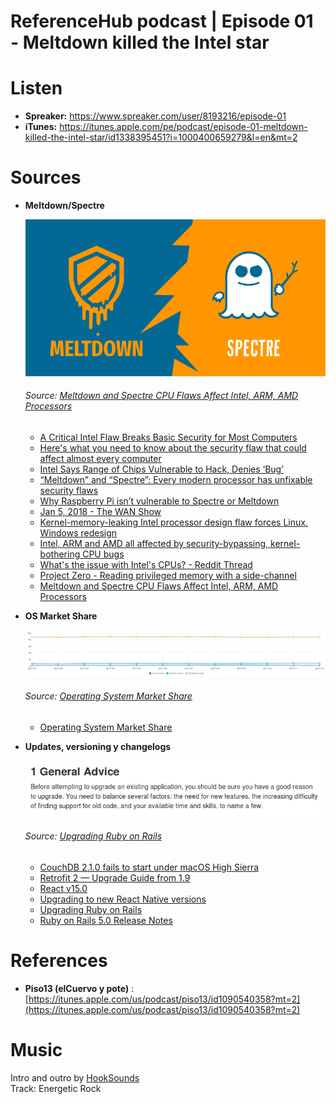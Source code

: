 # ReferenceHub podcast | Episode 01 - Meltdown killed the Intel star

# Listen
- **Spreaker:** https://www.spreaker.com/user/8193216/episode-01
- **iTunes:** https://itunes.apple.com/pe/podcast/episode-01-meltdown-killed-the-intel-star/id1338395451?i=1000400659279&l=en&mt=2

# Sources

* **Meltdown/Spectre**

  ![alt-text](https://github.com/ReferenceHub/Pod/blob/episode-1/Episodes/01%20-%20Meltdown%20killed%20the%20Intel%20star/meltdown-spectre-kernel-vulnerability.png "Meltdown & Spectre")
  ###### Source: [Meltdown and Spectre CPU Flaws Affect Intel, ARM, AMD Processors](https://thehackernews.com/2018/01/meltdown-spectre-vulnerability.html)

  * [A Critical Intel Flaw Breaks Basic Security for Most Computers](https://www.wired.com/story/critical-intel-flaw-breaks-basic-security-for-most-computers/)
  * [Here's what you need to know about the security flaw that could affect almost every computer](https://www.cnbc.com/2018/01/03/iwhat-is-intel-chip-security-flaw-meltdown-spectre-explainer.html)
  * [Intel Says Range of Chips Vulnerable to Hack, Denies ‘Bug’](https://www.bloomberg.com/news/articles/2018-01-03/intel-says-research-showed-design-element-created-vulnerability)
  * [“Meltdown” and “Spectre”: Every modern processor has unfixable security flaws](https://arstechnica.com/gadgets/2018/01/meltdown-and-spectre-every-modern-processor-has-unfixable-security-flaws/)
  * [Why Raspberry Pi isn’t vulnerable to Spectre or Meltdown](https://www.raspberrypi.org/blog/why-raspberry-pi-isnt-vulnerable-to-spectre-or-meltdown/)
  * [Jan 5, 2018 - The WAN Show](https://linustechtips.com/main/topic/882299-jan-5-2018-the-wan-show-document/)
  * [Kernel-memory-leaking Intel processor design flaw forces Linux, Windows redesign](https://www.theregister.co.uk/2018/01/02/intel_cpu_design_flaw/)
  * [Intel, ARM and AMD all affected by security-bypassing, kernel-bothering CPU bugs](https://www.theinquirer.net/inquirer/analysis/3023798/intel-arm-and-amd-all-affected-by-meltdown-and-spectre-security-bypassing-cpu-design-flaw)
  * [What's the issue with Intel's CPUs? - Reddit Thread](https://www.reddit.com/r/OutOfTheLoop/comments/7ntrvq/whats_the_issue_with_intels_cpus/)
  * [Project Zero - Reading privileged memory with a side-channel](https://googleprojectzero.blogspot.pe/2018/01/reading-privileged-memory-with-side.html?m=1)
  * [Meltdown and Spectre CPU Flaws Affect Intel, ARM, AMD Processors](https://thehackernews.com/2018/01/meltdown-spectre-vulnerability.html)

* **OS Market Share**

  ![alt-text](https://github.com/ReferenceHub/Pod/blob/episode-1/Episodes/01%20-%20Meltdown%20killed%20the%20Intel%20star/OsMarketShare.png "Porcentaje de uso entre Windows, MacOS y Linux")
  ###### Source: [Operating System Market Share](https://www.netmarketshare.com/operating-system-market-share.aspx?options=%7B%22filter%22%3A%7B%22%24and%22%3A%5B%7B%22deviceType%22%3A%7B%22%24in%22%3A%5B%22Desktop%2Flaptop%22%5D%7D%7D%5D%7D%2C%22dateLabel%22%3A%22Trend%22%2C%22attributes%22%3A%22share%22%2C%22group%22%3A%22platform%22%2C%22sort%22%3A%7B%22share%22%3A-1%7D%2C%22id%22%3A%22platformsDesktop%22%2C%22dateInterval%22%3A%22Monthly%22%2C%22dateStart%22%3A%222017-01%22%2C%22dateEnd%22%3A%222017-12%22%2C%22segments%22%3A%22-1000%22%7D)
  * [Operating System Market Share](https://www.netmarketshare.com/operating-system-market-share.aspx?options=%7B%22filter%22%3A%7B%22%24and%22%3A%5B%7B%22deviceType%22%3A%7B%22%24in%22%3A%5B%22Desktop%2Flaptop%22%5D%7D%7D%5D%7D%2C%22dateLabel%22%3A%22Trend%22%2C%22attributes%22%3A%22share%22%2C%22group%22%3A%22platform%22%2C%22sort%22%3A%7B%22share%22%3A-1%7D%2C%22id%22%3A%22platformsDesktop%22%2C%22dateInterval%22%3A%22Monthly%22%2C%22dateStart%22%3A%222017-01%22%2C%22dateEnd%22%3A%222017-12%22%2C%22segments%22%3A%22-1000%22%7D)

* **Updates, versioning y changelogs**

  ![alt-text](https://github.com/ReferenceHub/Pod/blob/episode-1/Episodes/01%20-%20Meltdown%20killed%20the%20Intel%20star/UpdateAdvice.png "Consejo antes de actualizar")
  ###### Source: [Upgrading Ruby on Rails](http://edgeguides.rubyonrails.org/upgrading_ruby_on_rails.html#upgrading-from-rails-4-2-to-rails-5-0)

  * [CouchDB 2.1.0 fails to start under macOS High Sierra](https://github.com/apache/couchdb/issues/840)
  * [Retrofit 2 — Upgrade Guide from 1.9](https://futurestud.io/tutorials/retrofit-2-upgrade-guide-from-1-9)
  * [React v15.0](https://reactjs.org/blog/2016/04/07/react-v15.html)
  * [Upgrading to new React Native versions](https://facebook.github.io/react-native/docs/upgrading.html)
  * [Upgrading Ruby on Rails](http://edgeguides.rubyonrails.org/upgrading_ruby_on_rails.html#upgrading-from-rails-4-2-to-rails-5-0)
  * [Ruby on Rails 5.0 Release Notes](http://edgeguides.rubyonrails.org/5_0_release_notes.html)

# References

* **Piso13 (elCuervo y pote)** : [https://itunes.apple.com/us/podcast/piso13/id1090540358?mt=2](https://itunes.apple.com/us/podcast/piso13/id1090540358?mt=2)

# Music

  Intro and outro by [HookSounds](https://www.hooksounds.com)  
  Track: Energetic Rock
